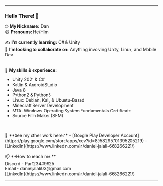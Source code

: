 ---------------------------------------------------------------------

### Hello There! 👋

🤓 **My Nickname:** Dan<br>
😄 **Pronouns:** He/Him
<br>
<br>
✍️ **I’m currently learning:** C# & Unity<br>
🤝 **I’m looking to collaborate on:** Anything involving Unity, Linux, and Mobile Dev<br>
<br>
<br>
💪 **My skills & experience:**<br>
- Unity 2021 & C#<br>
- Kotlin & AndroidStudio<br>
- Java 8<br>
- Python2 & Python3<br>
- Linux: Debian, Kali, & Ubuntu-Based<br>
- Minecraft Server Development<br>
- MTA: Windows Operating System Fundamentals Certificate<br>
- Source Film Maker (SFM)

<br>
<br>
🚀 **See my other work here:**
- [Google Play Developer Account](https://play.google.com/store/apps/dev?id=8958295701395205219)
- [LinkedIn](https://www.linkedin.com/in/daniel-jalali-668266221/)
<br>
<br>
📫 **How to reach me:**<br>
Discord - Par1234#9925<br>
Email - danieljalali03@gmail.com<br>
[LinkedIn](https://www.linkedin.com/in/daniel-jalali-668266221/)

---------------------------------------------------------------------
